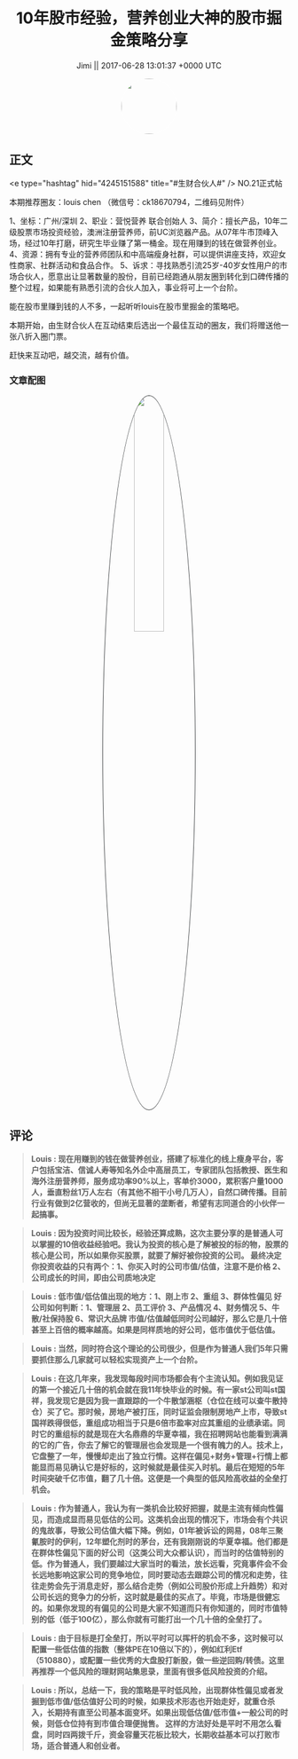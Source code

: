 <h1 align="center">10年股市经验，营养创业大神的股市掘金策略分享</h1>




<p align="center">
    <a>Jimi || 2017-06-28 13:01:37 &#43;0000 UTC</a>
</p>

<div align="center">
    <img src="https://images.zsxq.com/FiWv5yIogjugrkjGNdMOpLbJJQQg?e=1590940799&amp;token=kIxbL07-8jAj8w1n4s9zv64FuZZNEATmlU_Vm6zD:3hf7dVV6u5P9ulK0iGgaBqJE7yo=" width="100" height="100" style="border:1px solid;border-radius:50%; color:#ffffff"/>
</div>




## 正文

<div>
&lt;e type=&#34;hashtag&#34; hid=&#34;4245151588&#34; title=&#34;#生财合伙人#&#34; /&gt; NO.21正式帖

本期推荐圈友：louis chen
（微信号：ck18670794，二维码见附件）

1、坐标：广州/深圳
2、职业：营悦营养 联合创始人
3、简介：擅长产品，10年二级股票市场投资经验，澳洲注册营养师，前UC浏览器产品。从07年牛市顶峰入场，经过10年打磨，研究生毕业赚了第一桶金。现在用赚到的钱在做营养创业。
4、资源：拥有专业的营养师团队和中高端瘦身社群，可以提供讲座支持，欢迎女性商家、社群活动和食品合作。
5、诉求：寻找熟悉引流25岁-40岁女性用户的市场合伙人，愿意出让显著数量的股份，目前已经跑通从朋友圈到转化到口碑传播的整个过程，如果能有熟悉引流的合伙人加入，事业将可上一个台阶。

能在股市里赚到钱的人不多，一起听听louis在股市里掘金的策略吧。

本期开始，由生财合伙人在互动结束后选出一个最佳互动的圈友，我们将赠送他一张八折入圈门票。

赶快来互动吧，越交流，越有价值。
</div>

### 文章配图

<div class="image" align="center">

<img src="https://images.zsxq.com/FnlMxOMfD_oFladc5SkCt9P_8qek?e=1590940799&amp;token=kIxbL07-8jAj8w1n4s9zv64FuZZNEATmlU_Vm6zD:Vaz6JjfPca577iHJKLTfNNRm73I=" width="33%" height="33%" style="border:1px solid;border-radius:50%; color:#3c3f41"/>

</div>


## 评论

<div align="left">
<div>

<blockquote >
<span> <strong>Louis : 现在用赚到的钱在做营养创业，搭建了标准化的线上瘦身平台，客户包括宝洁、信诚人寿等知名外企中高层员工，专家团队包括教授、医生和海外注册营养师，服务成功率90%以上，客单价3000，累积客户量1000人，垂直粉丝1万人左右（有其他不相干小号几万人），自然口碑传播。目前行业有做到2亿营收的，但尚无显著的垄断者，希望有志同道合的小伙伴一起搞事。 </strong></span>
</blockquote>

<blockquote >
<span> <strong>Louis : 因为投资时间比较长，经验还算成熟，这次主要分享的是普通人可以掌握的10倍收益经验吧。我认为投资的核心是了解被投的标的物，股票的核心是公司，所以如果你买股票，就要了解好被你投资的公司。
最终决定你投资收益的只有两个：1、你买入时的公司市值/估值，注意不是价格 2、公司成长的时间，即由公司质地决定 </strong></span>
</blockquote>

<blockquote >
<span> <strong>Louis : 低市值/低估值出现的地方：1、刚上市 2、重组 3、群体性偏见
好公司如何判断：1、管理层 2、员工评价 3、产品情况 4、财务情况 5、牛散/社保持股 6、常识大品牌
市值/估值越低同时公司越好，那么它是几十倍甚至上百倍的概率越高。如果是同样质地的好公司，低市值优于低估值。 </strong></span>
</blockquote>

<blockquote >
<span> <strong>Louis : 当然，同时符合这个理论的公司很少，但是作为普通人我们5年只需要抓住那么几家就可以轻松实现资产上一个台阶。 </strong></span>
</blockquote>

<blockquote >
<span> <strong>Louis : 在这几年来，我发现每段时间市场都会有个主流认知。例如我见证的第一个接近几十倍的机会就在我11年快毕业的时候。有一家st公司叫st国祥，我发现它是因为我一直跟踪的一个牛散邹涵枢（仓位在线可以查牛散持仓）买了它。那时候，房地产被打压，同时证监会限制房地产上市，导致st国祥跌得很低，重组成功相当于只是6倍市盈率对应其重组的业绩承诺。同时它的重组标的就是现在大名鼎鼎的华夏幸福，我在招聘网站也能看到满满的它的广告，你去了解它的管理层也会发现是一个很有魄力的人。技术上，它盘整了一年，慢慢却走出了独立行情。这样在偏见&#43;财务&#43;管理&#43;行情上都能显而易见确认它是好标的，这时候就是最佳买入时机。最后在短短的5年时间突破千亿市值，翻了几十倍。这便是一个典型的低风险高收益的全垒打机会。 </strong></span>
</blockquote>

<blockquote >
<span> <strong>Louis : 作为普通人，我认为有一类机会比较好把握，就是主流有倾向性偏见，而造成显而易见低估的公司。这类机会出现的情况下，市场会有个共识的鬼故事，导致公司估值大幅下降。例如，01年被诉讼的网易，08年三聚氰胺时的伊利，12年塑化剂时的茅台，还有我刚刚说的华夏幸福。他们都是在群体性偏见下面的好公司（这类公司大众都认识），而当时的估值特别的低。作为普通人，我们要越过大家当时的看法，放长远看，究竟事件会不会长远地影响这家公司的竞争地位，同时要动态去跟踪公司的情况和走势，往往走势会先于消息走好，那么结合走势（例如公司股价形成上升趋势）和对公司长远的竞争力的分析，这时就是最佳的买点了。毕竟，市场是很健忘的。如果你发现的有偏见的公司是大家不知道而只有你知道的，同时市值特别的低（低于100亿），那么你就有可能打出一个几十倍的全垒打了。 </strong></span>
</blockquote>

<blockquote >
<span> <strong>Louis : 由于目标是打全垒打，所以平时可以挥杆的机会不多，这时候可以配置一些低估值的指数（整体PE在10倍以下的），例如红利Etf（510880），或配置一些优秀的大盘股打新股，做一些逆回购/转债。这里再推荐一个低风险的理财网站集思录，里面有很多低风险投资的介绍。 </strong></span>
</blockquote>

<blockquote >
<span> <strong>Louis : 所以，总结一下，我的策略是平时低风险，出现群体性偏见或者发掘到低市值/低估值好公司的时候，如果技术形态也开始走好，就重仓杀入，长期持有直至公司基本面变坏。如果出现低估值/低市值&#43;一般公司的时候，则低仓位持有到市值合理便抛售。
这样的方法好处是平时不用怎么看盘，同时四两拨千斤，资金容量天花板比较大，长期收益基本可以打败市场，适合普通人和创业者。 </strong></span>
</blockquote>

</div>
</div>